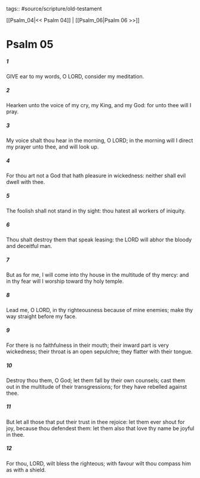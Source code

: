 tags:: #source/scripture/old-testament

[[Psalm_04|<< Psalm 04]] | [[Psalm_06|Psalm 06 >>]]

# Psalm 05

##### 1

GIVE ear to my words, O LORD, consider my meditation.

##### 2

Hearken unto the voice of my cry, my King, and my God: for unto thee will I pray.

##### 3

My voice shalt thou hear in the morning, O LORD; in the morning will I direct my prayer unto thee, and will look up.

##### 4

For thou art not a God that hath pleasure in wickedness: neither shall evil dwell with thee.

##### 5

The foolish shall not stand in thy sight: thou hatest all workers of iniquity.

##### 6

Thou shalt destroy them that speak leasing: the LORD will abhor the bloody and deceitful man.

##### 7

But as for me, I will come into thy house in the multitude of thy mercy: and in thy fear will I worship toward thy holy temple.

##### 8

Lead me, O LORD, in thy righteousness because of mine enemies; make thy way straight before my face.

##### 9

For there is no faithfulness in their mouth; their inward part is very wickedness; their throat is an open sepulchre; they flatter with their tongue.

##### 10

Destroy thou them, O God; let them fall by their own counsels; cast them out in the multitude of their transgressions; for they have rebelled against thee.

##### 11

But let all those that put their trust in thee rejoice: let them ever shout for joy, because thou defendest them: let them also that love thy name be joyful in thee.

##### 12

For thou, LORD, wilt bless the righteous; with favour wilt thou compass him as with a shield.
